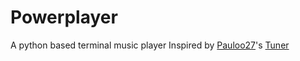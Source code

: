 # Powerplayer
A python based terminal music player
Inspired by [Pauloo27](https://github.com/Pauloo27)'s [Tuner](https://github.com/Pauloo27/tuner)
